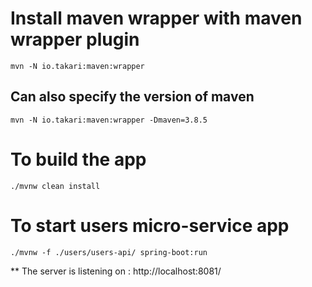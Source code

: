 # Install maven wrapper with maven wrapper plugin
```
mvn -N io.takari:maven:wrapper
```
## Can also specify the version of maven
```
mvn -N io.takari:maven:wrapper -Dmaven=3.8.5
```

# To build the app
```
./mvnw clean install
```

# To start users micro-service app
```
./mvnw -f ./users/users-api/ spring-boot:run
```

** The server is listening on : http://localhost:8081/
